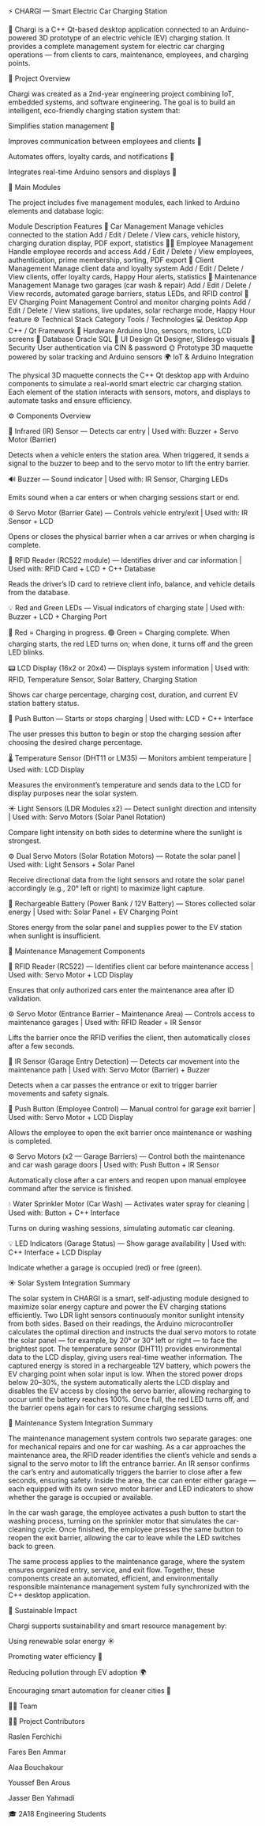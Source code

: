 ⚡ CHARGI — Smart Electric Car Charging Station

🚗 Chargi is a C++ Qt-based desktop application connected to an Arduino-powered 3D prototype of an electric vehicle (EV) charging station.
It provides a complete management system for electric car charging operations — from clients to cars, maintenance, employees, and charging points.

🧠 Project Overview

Chargi was created as a 2nd-year engineering project combining IoT, embedded systems, and software engineering.
The goal is to build an intelligent, eco-friendly charging station system that:

Simplifies station management 🧾

Improves communication between employees and clients 💬

Automates offers, loyalty cards, and notifications 🎁

Integrates real-time Arduino sensors and displays 🧩

🧩 Main Modules

The project includes five management modules, each linked to Arduino elements and database logic:

Module	Description	Features
🚙 Car Management	Manage vehicles connected to the station	Add / Edit / Delete / View cars, vehicle history, charging duration display, PDF export, statistics
👨‍💼 Employee Management	Handle employee records and access	Add / Edit / Delete / View employees, authentication, prime membership, sorting, PDF export
👥 Client Management	Manage client data and loyalty system	Add / Edit / Delete / View clients, offer loyalty cards, Happy Hour alerts, statistics
🔧 Maintenance Management	Manage two garages (car wash & repair)	Add / Edit / Delete / View records, automated garage barriers, status LEDs, and RFID control
🔋 EV Charging Point Management	Control and monitor charging points	Add / Edit / Delete / View stations, live updates, solar recharge mode, Happy Hour feature
⚙️ Technical Stack
Category	Tools / Technologies
💻 Desktop App	C++ / Qt Framework
🔌 Hardware	Arduino Uno, sensors, motors, LCD screens
🧮 Database	Oracle SQL
🎨 UI Design	Qt Designer, Slidesgo visuals
🔐 Security	User authentication via CIN & password
🌞 Prototype	3D maquette powered by solar tracking and Arduino sensors
🌍 IoT & Arduino Integration

The physical 3D maquette connects the C++ Qt desktop app with Arduino components to simulate a real-world smart electric car charging station.
Each element of the station interacts with sensors, motors, and displays to automate tasks and ensure efficiency.

⚙️ Components Overview

🚗 Infrared (IR) Sensor — Detects car entry | Used with: Buzzer + Servo Motor (Barrier)

Detects when a vehicle enters the station area. When triggered, it sends a signal to the buzzer to beep and to the servo motor to lift the entry barrier.

🔊 Buzzer — Sound indicator | Used with: IR Sensor, Charging LEDs

Emits sound when a car enters or when charging sessions start or end.

⚙️ Servo Motor (Barrier Gate) — Controls vehicle entry/exit | Used with: IR Sensor + LCD

Opens or closes the physical barrier when a car arrives or when charging is complete.

🪪 RFID Reader (RC522 module) — Identifies driver and car information | Used with: RFID Card + LCD + C++ Database

Reads the driver’s ID card to retrieve client info, balance, and vehicle details from the database.

💡 Red and Green LEDs — Visual indicators of charging state | Used with: Buzzer + LCD + Charging Port

🔴 Red = Charging in progress.
🟢 Green = Charging complete.
When charging starts, the red LED turns on; when done, it turns off and the green LED blinks.

📟 LCD Display (16x2 or 20x4) — Displays system information | Used with: RFID, Temperature Sensor, Solar Battery, Charging Station

Shows car charge percentage, charging cost, duration, and current EV station battery status.

🔘 Push Button — Starts or stops charging | Used with: LCD + C++ Interface

The user presses this button to begin or stop the charging session after choosing the desired charge percentage.

🌡️ Temperature Sensor (DHT11 or LM35) — Monitors ambient temperature | Used with: LCD Display

Measures the environment’s temperature and sends data to the LCD for display purposes near the solar system.

☀️ Light Sensors (LDR Modules x2) — Detect sunlight direction and intensity | Used with: Servo Motors (Solar Panel Rotation)

Compare light intensity on both sides to determine where the sunlight is strongest.

⚙️ Dual Servo Motors (Solar Rotation Motors) — Rotate the solar panel | Used with: Light Sensors + Solar Panel

Receive directional data from the light sensors and rotate the solar panel accordingly (e.g., 20° left or right) to maximize light capture.

🔋 Rechargeable Battery (Power Bank / 12V Battery) — Stores collected solar energy | Used with: Solar Panel + EV Charging Point

Stores energy from the solar panel and supplies power to the EV station when sunlight is insufficient.

🧰 Maintenance Management Components

🪪 RFID Reader (RC522) — Identifies client car before maintenance access | Used with: Servo Motor + LCD Display

Ensures that only authorized cars enter the maintenance area after ID validation.

⚙️ Servo Motor (Entrance Barrier – Maintenance Area) — Controls access to maintenance garages | Used with: RFID Reader + IR Sensor

Lifts the barrier once the RFID verifies the client, then automatically closes after a few seconds.

🚦 IR Sensor (Garage Entry Detection) — Detects car movement into the maintenance path | Used with: Servo Motor (Barrier) + Buzzer

Detects when a car passes the entrance or exit to trigger barrier movements and safety signals.

🔘 Push Button (Employee Control) — Manual control for garage exit barrier | Used with: Servo Motor + LCD Display

Allows the employee to open the exit barrier once maintenance or washing is completed.

⚙️ Servo Motors (x2 — Garage Barriers) — Control both the maintenance and car wash garage doors | Used with: Push Button + IR Sensor

Automatically close after a car enters and reopen upon manual employee command after the service is finished.

💧 Water Sprinkler Motor (Car Wash) — Activates water spray for cleaning | Used with: Button + C++ Interface

Turns on during washing sessions, simulating automatic car cleaning.

💡 LED Indicators (Garage Status) — Show garage availability | Used with: C++ Interface + LCD Display

Indicate whether a garage is occupied (red) or free (green).

☀️ Solar System Integration Summary

The solar system in CHARGI is a smart, self-adjusting module designed to maximize solar energy capture and power the EV charging stations efficiently. Two LDR light sensors continuously monitor sunlight intensity from both sides. Based on their readings, the Arduino microcontroller calculates the optimal direction and instructs the dual servo motors to rotate the solar panel — for example, by 20° or 30° left or right — to face the brightest spot. The temperature sensor (DHT11) provides environmental data to the LCD display, giving users real-time weather information. The captured energy is stored in a rechargeable 12V battery, which powers the EV charging point when solar input is low. When the stored power drops below 20–30%, the system automatically alerts the LCD display and disables the EV access by closing the servo barrier, allowing recharging to occur until the battery reaches 100%. Once full, the red LED turns off, and the barrier opens again for cars to resume charging sessions.

🧰 Maintenance System Integration Summary

The maintenance management system controls two separate garages: one for mechanical repairs and one for car washing. As a car approaches the maintenance area, the RFID reader identifies the client’s vehicle and sends a signal to the servo motor to lift the entrance barrier. An IR sensor confirms the car’s entry and automatically triggers the barrier to close after a few seconds, ensuring safety. Inside the area, the car can enter either garage — each equipped with its own servo motor barrier and LED indicators to show whether the garage is occupied or available.

In the car wash garage, the employee activates a push button to start the washing process, turning on the sprinkler motor that simulates the car-cleaning cycle. Once finished, the employee presses the same button to reopen the exit barrier, allowing the car to leave while the LED switches back to green.

The same process applies to the maintenance garage, where the system ensures organized entry, service, and exit flow. Together, these components create an automated, efficient, and environmentally responsible maintenance management system fully synchronized with the C++ desktop application.

🌱 Sustainable Impact

Chargi supports sustainability and smart resource management by:

Using renewable solar energy ☀️

Promoting water efficiency 🚿

Reducing pollution through EV adoption 🌍

Encouraging smart automation for cleaner cities 🌿

👩‍💻 Team

👨‍🔧 Project Contributors

Raslen Ferchichi

Fares Ben Ammar

Alaa Bouchakour

Youssef Ben Arous

Jasser Ben Yahmadi

🎓 2A18 Engineering Students

